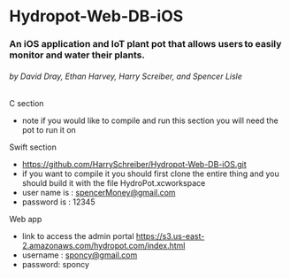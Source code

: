 # Hydropot-Web-DB-iOS
### An iOS application and IoT plant pot that allows users to easily monitor and water their plants.
###### by David Dray, Ethan Harvey, Harry Screiber, and Spencer Lisle

C section

- note if you would like to compile and run this section you will need the pot to run it on

Swift section

- https://github.com/HarrySchreiber/Hydropot-Web-DB-iOS.git
- if you want to compile it you should first clone the entire thing and you should build it with the file HydroPot.xcworkspace
- user name is : spencerMoney@gmail.com
- password is : 12345


Web app

- link to access the admin portal https://s3.us-east-2.amazonaws.com/hydropot.com/index.html
- username : sponcy@gmail.com
- password: sponcy
